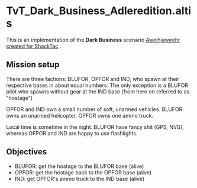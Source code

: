 # TvT_Dark_Business_Adleredition.altis

This is an implementation of the **Dark Business** scenario [Awoihjaweohr created for ShackTac](http://dslyecxi.com/articles_wp/dark-business/) .

## Mission setup

There are three factions: BLUFOR, OPFOR and IND, who spawn at their respective bases in about equal numbers.
The only exception is a BLUFOR pilot who spawns without gear at the IND base (from here on referred to as "hostage")

OPFOR and IND own a small number of soft, unarmed vehicles.
BLUFOR owns an unarmed helicopter.
OPFOR owns one ammo truck.

Local time is sometime in the night. BLUFOR have fancy shit (GPS, NVG), whereas OFPOR and IND are happy to use flashlights.

## Objectives

* BLUFOR: get the hostage to the BLUFOR base (alive)
* OPFOR: get the hostage back to the OPFOR base (alive) 
* IND: get OPFOR's ammo truck to the IND  base (alive)

